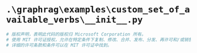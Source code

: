 # `.\graphrag\examples\custom_set_of_available_verbs\__init__.py`

```py
# 版权声明，表明此代码的版权归 Microsoft Corporation 所有。
# 使用 MIT 许可证授权，允许在特定条件下复制、修改、合并、发布、分发、再许可和/或销售此软件。
# 详细的许可条款和条件可以在 MIT 许可证中找到。
```